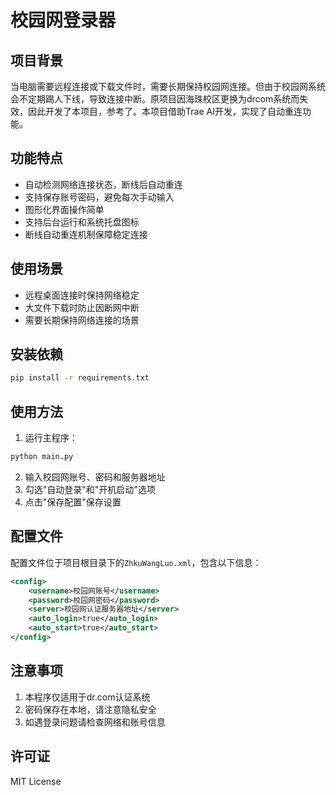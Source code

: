 # 校园网登录器

## 项目背景

当电脑需要远程连接或下载文件时，需要长期保持校园网连接。但由于校园网系统会不定期踢人下线，导致连接中断。原项目<mcfile name="ZHKU-Connector" path="https://github.com/Jin-Cheng-Ming/ZHKU-Connector"></mcfile>因海珠校区更换为drcom系统而失效，因此开发了本项目，参考了<mcfile name="drcom-generic" path="https://github.com/drcoms/drcom-generic"></mcfile>。本项目借助Trae AI开发，实现了自动重连功能。

## 功能特点

- 自动检测网络连接状态，断线后自动重连
- 支持保存账号密码，避免每次手动输入
- 图形化界面操作简单
- 支持后台运行和系统托盘图标
- 断线自动重连机制保障稳定连接

## 使用场景

- 远程桌面连接时保持网络稳定
- 大文件下载时防止因断网中断
- 需要长期保持网络连接的场景

## 安装依赖

```bash
pip install -r requirements.txt
```

## 使用方法

1. 运行主程序：
```bash
python main.py
```
2. 输入校园网账号、密码和服务器地址
3. 勾选"自动登录"和"开机启动"选项
4. 点击"保存配置"保存设置

## 配置文件

配置文件位于项目根目录下的`ZhkuWangLuo.xml`，包含以下信息：
```xml
<config>
    <username>校园网账号</username>
    <password>校园网密码</password>
    <server>校园网认证服务器地址</server>
    <auto_login>true</auto_login>
    <auto_start>true</auto_start>
</config>
```

## 注意事项

1. 本程序仅适用于dr.com认证系统
2. 密码保存在本地，请注意隐私安全
3. 如遇登录问题请检查网络和账号信息

## 许可证

MIT License